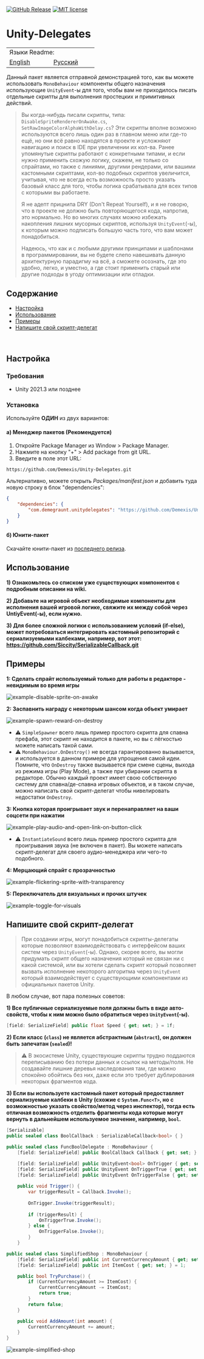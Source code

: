 [![GitHub Release](https://img.shields.io/github/v/release/Demexis/Unity-Delegates.svg)](https://github.com/Demexis/Unity-Delegates/releases/latest)
[![MIT license](https://img.shields.io/badge/license-MIT-blue.svg)](LICENSE)
# Unity-Delegates

<table>
  <tr></tr>
  <tr>
    <td colspan="3">Языки Readme:</td>
  </tr>
  <tr></tr>
  <tr>
    <td nowrap width="100">
      <a href="https://github.com/Demexis/Unity-Delegates">
        <span>English</span>
      </a>  
    </td>
    <td nowrap width="100">
      <a href="https://github.com/Demexis/Unity-Delegates/blob/main/README-RU.md">
        <span>Русский</span>
      </a>  
    </td>
  </tr>
</table>

Данный пакет является отправной демонстрацией того, как вы можете использовать `MonoBehaviour` компоненты общего назначения использующие `UnityEvent`-ы для того, чтобы вам не приходилось писать отдельные скрипты для выполнения простецких и примитивных действий.

> Вы когда-нибудь писали скрипты, типа: `DisableSpriteRendererOnAwake.cs`, `SetRawImageColorAlphaWithDelay.cs`? Эти скрипты вполне возможно используются всего лишь один раз в главном меню или где-то ещё, но они всё равно находятся в проекте и усложняют навигацию и поиск в IDE при увеличении их кол-ва. Ранее упомянутые скрипты работают с конкретными типами, и если нужно применить схожую логику, скажем, не только со спрайтами, но также с линиями, другими рендерами, или вашими кастомными скриптами, кол-во подобных скриптов увеличится, учитывая, что не всегда есть возможность просто указать базовый класс для того, чтобы логика срабатывала для всех типов с которыми вы работаете.
>
> Я не адепт прицнипа DRY (Don't Repeat Yourself), и я не говорю, что в проекте не должно быть повторяющегося кода, напротив, это нормально. Но во многих случаях можно избежать накопления лишних мусорных скриптов, используя `UnityEvent`(-ы), к которым можно подписать большую часть того, что вам может понадобиться.
>
> Надеюсь, что как и с любыми другими принципами и шаблонами в программировании, вы не будете слепо навешивать данную архитектурную парадигму на всё, а сможете осознать, где это удобно, легко, и уместно, а где стоит применить старый или другие подходы в угоду оптимизации или отладки.

## Содержание
- [Настройка](#setup)
- [Использование](#usage)
- [Примеры](#examples)
- [Напишите свой скрипт-делегат](#write-your-own-delegate-script)

<br>

## Настройка

### Требования

* Unity 2021.3 или позднее

### Установка

Используйте __ОДИН__ из двух вариантов:

#### а) Менеджер пакетов (Рекомендуется)
1. Откройте Package Manager из Window > Package Manager.
2. Нажмите на кнопку "+" > Add package from git URL.
3. Введите в поле этот URL:
```
https://github.com/Demexis/Unity-Delegates.git
```

Альтернативно, можете открыть *Packages/manifest.json* и добавить туда новую строку в блок "dependencies":

```json
{
    "dependencies": {
        "com.demegraunt.unitydelegates": "https://github.com/Demexis/Unity-Delegates.git"
    }
}
```

#### б) Юнити-пакет
Скачайте юнити-пакет из [последнего релиза](../../releases).

## Использование

__1) Ознакомьтесь со списком уже существующих компонентов с подробным описании на wiki.__

__2) Добавьте на игровой объект необходимые компоненты для исполнения вашей игровой логике, свяжите их между собой через UntiyEvent(-ы), если нужно.__

__3) Для более сложной логики с использованием условий (if-else), может потребоваться интегрировать кастомный репозиторий с сериализуемыми калбеками, например, вот этот: https://github.com/Siccity/SerializableCallback.git__

## Примеры
__1: Сделать спрайт используемый только для работы в редакторе - невидимым во время игры__

![example-disable-sprite-on-awake](https://github.com/user-attachments/assets/5d31c140-92eb-487b-ab2d-a8fa2470bc2e)


__2: Заспавнить награду с некоторым шансом когда объект умирает__

![example-spawn-reward-on-destroy](https://github.com/user-attachments/assets/142f5ffa-90c6-4189-993e-3188cc0f6ec0)

* ⚠️ `SimpleSpawner` всего лишь пример простого скрипта для спавна префаба, этот скрипт не находится в пакете, но вы с лёгкостью можете написать такой сами.
* ⚠️ `MonoBehaviour.OnDestroy()` не всегда гарантированно вызывается, и используется в данном примере для упрощения самой идеи. Помните, что `OnDestroy` также вызывается при смене сцены, выхода из режима игры (Play Mode), а также при убирании скрипта в редакторе. Обычно каждый проект имеет свою собственную систему для спавна/де-спавна игровых объектов, и в таком случае, можно написать свой скрипт-делегат чтобы нивелировать недостатки `OnDestroy`.


__3: Кнопка которая проигрывает звук и перенаправляет на ваши соцсети при нажатии__

![example-play-audio-and-open-link-on-button-click](https://github.com/user-attachments/assets/0be44fdc-b008-4e82-9d3c-fb01c20daae2)

* ⚠️ `InstantiateSound` всего лишь пример простого скрипта для проигрывания звука (не включен в пакет). Вы можете написать скрипт-делегат для своего аудио-менеджера или чего-то подобного.


__4: Мерцающий спрайт с прозрачностью__

![example-flickering-sprite-with-transparency](https://github.com/user-attachments/assets/877b3e0d-7475-49df-998a-7e3e4b999a98)


__5: Переключатель для визуальных и прочих штучек__

![example-toggle-for-visuals](https://github.com/user-attachments/assets/1e7e0643-c871-41c4-bebb-22b34fa3601e)


## Напишите свой скрипт-делегат

> При создании игры, могут понадобиться скрипты-делегаты которые позволяют взаимодействовать с интерфейсом ваших систем через `UnityEvent`(-ы). Однако, скорее всего, вы могли придумать скрипт общего назначения который не связан ни с какой системой, или вы хотели сделать скрипт который позволяет вызвать исполнение некоторого алгоритма через `UnityEvent` который взаимодействует с существующими компонентами из официальных пакетов Unity.

В любом случае, вот пара полезных советов:

__1) Все публичные сериализуемые поля должны быть в виде авто-свойств, чтобы к ним можно было обратиться через `UnityEvent`(-ы).__
```cs
[field: SerializeField] public float Speed { get; set; } = 1f;
```
__2) Если класс (`class`) не является абстрактным (`abstract`), он должен быть запечатан (`sealed`)!__

> ⚠️ В экосистеме Unity, существующие скрипты трудно поддаются переписыванию без потери данных и ссылок на методы/поля. Не создавайте лишние деревья наследования там, где можно спокойно обойтись без них, даже если это требует дублирования некоторых фрагментов кода.

__3) Если вы используете кастомный пакет который предоставляет сериализуемые калбеки в Unity (схожие с `System.Func<T>`, но с возможностью указать свойство/метод через инспектор), тогда есть отличная возможность отделить фрагменты кода которые могут вернуть в дальнейшем используемое значение, например, `bool`.__
```cs
[Serializable]
public sealed class BoolCallback : SerializableCallback<bool> { }
```
```cs
public sealed class FuncBoolDelegate : MonoBehaviour {
    [field: SerializeField] public BoolCallback Callback { get; set; } = new();

    [field: SerializeField] public UnityEvent<bool> OnTrigger { get; set; } = new();
    [field: SerializeField] public UnityEvent OnTriggerTrue { get; set; } = new();
    [field: SerializeField] public UnityEvent OnTriggerFalse { get; set; } = new();
    
    public void Trigger() {
        var triggerResult = Callback.Invoke();
        
        OnTrigger.Invoke(triggerResult);
        
        if (triggerResult) {
            OnTriggerTrue.Invoke();
        } else {
            OnTriggerFalse.Invoke();
        }
    }
```
```cs
public sealed class SimplifiedShop : MonoBehaviour {
    [field: SerializeField] public int CurrentCurrencyAmount { get; set; }
    [field: SerializeField] public int ItemCost { get; set; } = 1;

    public bool TryPurchase() {
        if (CurrentCurrencyAmount >= ItemCost) {
            CurrentCurrencyAmount -= ItemCost;
            return true;
        }
        return false;
    }

    public void AddAmount(int amount) {
        CurrentCurrencyAmount += amount;
    }
}
```

![example-simplified-shop](https://github.com/user-attachments/assets/a8ce15b1-11ca-4971-bc58-3a56abfc275e)
